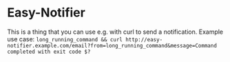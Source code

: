 Easy-Notifier
=============

This is a thing that you can use e.g. with curl to send a notification.  Example use case: `long_running_command && curl http://easy-notifier.example.com/email?from=long_running_command&message=Command completed with exit code $?`
